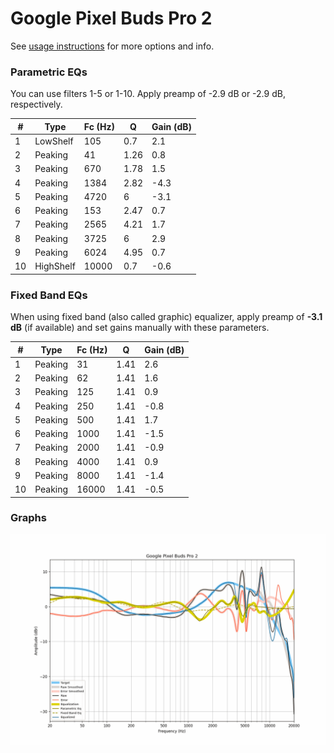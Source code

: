 # Google Pixel Buds Pro 2
See [usage instructions](https://github.com/jaakkopasanen/AutoEq#usage) for more options and info.

### Parametric EQs
You can use filters 1-5 or 1-10. Apply preamp of -2.9 dB or -2.9 dB, respectively.

|   # | Type      |   Fc (Hz) |    Q |   Gain (dB) |
|-----|-----------|-----------|------|-------------|
|   1 | LowShelf  |       105 | 0.7  |         2.1 |
|   2 | Peaking   |        41 | 1.26 |         0.8 |
|   3 | Peaking   |       670 | 1.78 |         1.5 |
|   4 | Peaking   |      1384 | 2.82 |        -4.3 |
|   5 | Peaking   |      4720 | 6    |        -3.1 |
|   6 | Peaking   |       153 | 2.47 |         0.7 |
|   7 | Peaking   |      2565 | 4.21 |         1.7 |
|   8 | Peaking   |      3725 | 6    |         2.9 |
|   9 | Peaking   |      6024 | 4.95 |         0.7 |
|  10 | HighShelf |     10000 | 0.7  |        -0.6 |

### Fixed Band EQs
When using fixed band (also called graphic) equalizer, apply preamp of **-3.1 dB** (if available) and set gains manually with these parameters.

|   # | Type    |   Fc (Hz) |    Q |   Gain (dB) |
|-----|---------|-----------|------|-------------|
|   1 | Peaking |        31 | 1.41 |         2.6 |
|   2 | Peaking |        62 | 1.41 |         1.6 |
|   3 | Peaking |       125 | 1.41 |         0.9 |
|   4 | Peaking |       250 | 1.41 |        -0.8 |
|   5 | Peaking |       500 | 1.41 |         1.7 |
|   6 | Peaking |      1000 | 1.41 |        -1.5 |
|   7 | Peaking |      2000 | 1.41 |        -0.9 |
|   8 | Peaking |      4000 | 1.41 |         0.9 |
|   9 | Peaking |      8000 | 1.41 |        -1.4 |
|  10 | Peaking |     16000 | 1.41 |        -0.5 |

### Graphs
![](./Google%20Pixel%20Buds%20Pro%202.png)
